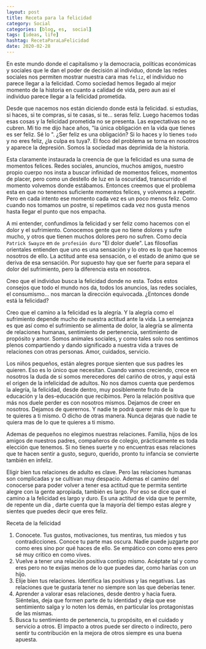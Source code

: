 ```yaml
---
layout: post
title: Receta para la felicidad
category: Social
categories: [blog, es,  social]
tags: [ideas, life]
hashtag: RecetaParaLaFelicidad
date: 2020-02-28
---
```


En este mundo donde el capitalismo y la democracia, políticas económicas y sociales que le dan el poder de decisión al individuo, donde las redes sociales nos permiten mostrar nuestra cara mas `feliz`, el individuo no parece llegar a la felicidad.  Como sociedad hemos llegado al mejor momento de la historia en cuanto a calidad de vida, pero aun asi el individuo parece llegar a la felicidad prometida.

Desde que nacemos nos están diciendo donde está la felicidad. si estudias, si haces, si te compras, si te casas, si te... seras feliz. Luego hacemos todas esas cosas y la felicidad prometida no se presenta. Las expectativas no se cubren. Mi tio me dijo hace años, "la única obligación en la vida que tienes es ser feliz. Sé lo ". ¿Ser feliz es una obligación?  Si lo haces y lo tienes `todo` y no eres feliz, ¿la culpa es tuya?. El foco del problema se torna en nosotros y aparece la depresión. Somos la sociedad mas deprimida de la historia.

Esta claramente instaurada la creencia de que la felicidad es una suma de momentos felices. Redes sociales, anuncios, muchos amigos, nuestro propio cuerpo nos insta a buscar infinidad de momentos felices, momentos de placer, pero como un destello de luz en la oscuridad, transcurrido el momento volvemos donde estábamos. Entonces creemos que el problema esta en que no tenemos suficiente momentos felices, y volvemos a repetir. Pero en cada intento ese momento cada vez es un poco menos feliz. Como cuando nos tomamos un postre, si repetimos cada vez nos gusta menos hasta llegar el punto que nos empacha.

A mi entender, confundimos la felicidad y ser feliz como hacemos con el dolor y el sufrimiento. Conocemos gente que no tiene dolores y sufre mucho, y otros que tienen muchos dolores pero no sufren. Como decía `Patrick Swayze` en `de profesión duro` "El dolor duele".
Las filosofías orientales entienden que uno es una sensación y lo otro es lo que hacemos nosotros de ello. La actitud ante esa sensación, o el estado de animo que se deriva de esa sensación. Por supuesto hay que ser fuerte para separa el dolor del sufrimiento, pero la diferencia esta en nosotros.

Creo que el individuo busca la felicidad donde no esta. Todos estos consejos que todo el mundo nos da, todos los anuncios, las redes sociales, el consumismo... nos marcan la dirección equivocada. ¿Entonces donde está la felicidad?

Creo que el camino a la felicidad es la alegría. Y la alegría como el sufrimiento depende mucho de nuestra actitud ante la vida.
La semejanza es que así como el sufrimiento se alimenta de dolor, la alegría se alimenta de relaciones humanas, sentimiento de pertenencia, sentimiento de propósito y amor. Somos animales sociales, y como tales solo nos sentimos plenos compartiendo y dando significado a nuestra vida a traves de relaciones con otras personas. Amor, cuidados, servicio.

Los niños pequeños, están alegres porque sienten que sus padres les quieren. Eso es lo único que necesitan. Cuando vamos creciendo, crece en nosotros la duda de si somos merecedores del cariño de otros, y aquí está el origen de la infelicidad de adultos. No nos damos cuenta que perdemos la alegría, la felicidad, desde dentro, muy posiblemente fruto de la educación y la des-educación que recibimos. Pero la relación positiva que más nos duele perder es con nosotros mismos. Dejamos de creer en nosotros. Dejamos de querernos. Y nadie te podrá querer más de lo que tu te quieres a ti mismo. O dicho de otras manera. Nunca dejaras que nadie te quiera mas de lo que te quieres a ti mismo.

Ademas de pequeños no elegimos nuestras relaciones. Familia, hijos de los amigos de nuestros padres, compañeros de colegio, prácticamente es toda elección que tenemos. Si no tienes suerte y no encuentras esas relaciones que te hacen sentir a gusto, seguro, querido, pronto tu infancia se convierte también en infeliz.

Eligir bien tus relaciones de adulto es clave. Pero las relaciones humanas son complicadas y se cultivan muy despacio. Ademas el camino del conocerse para poder volver a tener esa actitud que te permita sentirte alegre con la gente apropiada, también es largo. Por eso se dice que el camino a la felicidad es largo y duro. Es una actitud de vida que te permite, de repente un dia , darte cuenta que la mayoría del tiempo estas alegre y sientes que puedes decir que eres feliz.

Receta de la felicidad

1. Conocete. Tus gustos, motivaciones, tus mentiras, tus miedos y tus contradicciones. Conoce tu parte mas oscura. Nadie puede juzgarte por como eres sino por qué haces de ello. Se empático con como eres pero sé muy critico en como vives.
1. Vuelve a tener una relación positiva contigo mismo. Acéptate tal y como eres pero no te exijas menos de lo que puedes dar, como harías con un hijo.
1. Elije bien tus relaciones. Identifica las positivas y las negativas. Las relaciones que te gustaría tener no siempre son las que deberías tener.
1. Aprender a valorar esas relaciones, desde dentro y hacia fuera. Siéntelas, deja que formen parte de tu identidad y deja que ese sentimiento salga y lo noten los demás, en particular los protagonistas de las mismas.
1. Busca tu sentimiento de pertenencia, tu propósito, en el cuidado y servicio a otros. El impacto a otros puede ser directo o indirecto, pero sentir tu contribución en la mejora de otros siempre es una buena apuesta.
